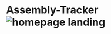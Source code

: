 # Assembly-Tracker![homepage landing](https://github.com/kosharun/Assembly-Tracker/assets/121234919/478df10e-fbf9-4bdd-b08f-9f251725b423)
